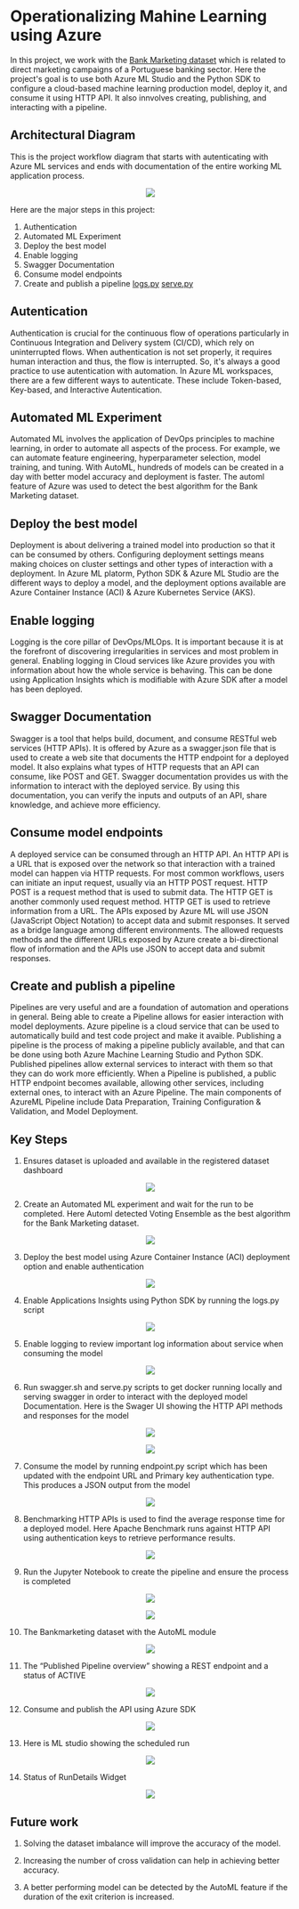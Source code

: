 # Operationalizing Mahine Learning using Azure

In this project, we work with the [Bank Marketing dataset](https://automlsamplenotebookdata.blob.core.windows.net/automl-sample-notebook-data/bankmarketing_train.csv) which is related to direct marketing campaigns of a Portuguese banking sector. Here the project's goal is to use both Azure ML Studio and the Python SDK to configure a cloud-based machine learning production model, deploy it, and consume it using HTTP API. It also innvolves creating, publishing, and interacting with a pipeline.

## Architectural Diagram

This is the project workflow diagram that starts with autenticating with Azure ML services and ends with documentation of the entire working ML application process.
<p align="center">
<img src="https://user-images.githubusercontent.com/68206315/104122429-3a3f2e00-5345-11eb-9075-f059ef41021d.png">
</p>

Here are the major steps in this project:

1. Authentication
2. Automated ML Experiment
3. Deploy the best model
4. Enable logging
5. Swagger Documentation
6. Consume model endpoints
7. Create and publish a pipeline
[logs.py](logs.py)
[serve.py](directory/serve.py)
## Autentication

Authentication is crucial for the continuous flow of operations particularly in Continuous Integration and Delivery system (CI/CD), which rely on uninterrupted flows. When authentication is not set properly, it requires human interaction and thus, the flow is interrupted. So, it's always a good practice to use autentication with automation. In Azure ML workspaces, there are a few different ways to autenticate. These include Token-based, Key-based, and Interactive Autentication.

## Automated ML Experiment

Automated ML involves the application of DevOps principles to machine learning, in order to automate all aspects of the process. For example, we can automate feature engineering, hyperparameter selection, model training, and tuning. With AutoML, hundreds of models can be created in a day with better model accuracy and deployment is faster. The automl feature of Azure was used to detect the best algorithm for the Bank Marketing dataset.

## Deploy the best model

Deployment is about delivering a trained model into production so that it can be consumed by others. Configuring deployment settings means making choices on cluster settings and other types of interaction with a deployment. In Azure ML platorm, Python SDK & Azure ML Studio are the different ways to deploy a model, and the deployment options available are Azure Container Instance (ACI) & Azure Kubernetes Service (AKS).

## Enable logging
Logging is the core pillar of DevOps/MLOps. It is important because it is at the forefront of discovering irregularities in services and most problem in general. Enabling logging in Cloud services like Azure provides you with information about how the whole service is behaving. This can be done using Application Insights which is modifiable with Azure SDK after a model has been deployed.

## Swagger Documentation

Swagger is a tool that helps build, document, and consume RESTful web services (HTTP APIs). It is offered by Azure as a swagger.json file that is used to create a web site that documents the HTTP endpoint for a deployed model. It also explains what types of HTTP requests that an API can consume, like POST and GET. Swagger documentation provides us with the information to interact with the deployed service. By using this documentation, you can verify the inputs and outputs of an API, share knowledge, and achieve more efficiency.

## Consume model endpoints

A deployed service can be consumed through an HTTP API. An HTTP API is a URL that is exposed over the network so that interaction with a trained model can happen via HTTP requests. For most common workflows, users can initiate an input request, usually via an HTTP POST request. HTTP POST is a request method that is used to submit data. The HTTP GET is another commonly used request method. HTTP GET is used to retrieve information from a URL. The APIs exposed by Azure ML will use JSON (JavaScript Object Notation) to accept data and submit responses. It served as a bridge language among different environments. The allowed requests methods and the different URLs exposed by Azure create a bi-directional flow of information and the APIs use JSON to accept data and submit responses.

## Create and publish a pipeline

Pipelines are very useful and are a foundation of automation and operations in general. Being able to create a Pipeline allows for easier interaction with model deployments. Azure pipeline is a cloud service that can be used to automatically build and test code project and make it avaible. Publishing a pipeline is the process of making a pipeline publicly available, and that can be done using both Azure Machine Learning Studio and Python SDK. Published pipelines allow external services to interact with them so that they can do work more efficiently. When a Pipeline is published, a public HTTP endpoint becomes available, allowing other services, including external ones, to interact with an Azure Pipeline. The main components of AzureML Pipeline include Data Preparation, Training Configuration & Validation, and Model Deployment.


## Key Steps

1. Ensures dataset is uploaded and available in the registered dataset dashboard

<p align="center">
<img src="https://user-images.githubusercontent.com/68206315/104123777-68287080-534d-11eb-88e5-aa1598fa991c.png">
</p>

2. Create an Automated ML experiment and wait for the run to be completed. Here Automl detected Voting Ensemble as the best algorithm for the Bank Marketing dataset.

<p align="center">
<img src="https://user-images.githubusercontent.com/68206315/104123799-7ffff480-534d-11eb-8c76-698b7df9c5fb.png">
</p>

3. Deploy the best model using Azure Container Instance (ACI) deployment option and enable authentication

<p align="center">
<img src="https://user-images.githubusercontent.com/68206315/104123895-ef75e400-534d-11eb-836f-7a70154ec3f2.png">
</p>

4. Enable Applications Insights using Python SDK by running the logs.py script

<p align="center">
<img src="https://user-images.githubusercontent.com/68206315/104123991-79be4800-534e-11eb-97de-8ab4f805b00b.png">
</p>

5. Enable logging to review important log information about service when consuming the model

<p align="center">
<img src="https://user-images.githubusercontent.com/68206315/104124004-8e9adb80-534e-11eb-9816-fbc0be616aa2.png">
</p>

6. Run swagger.sh and serve.py scripts to get docker running locally and serving swagger in order to interact with the deployed model Documentation. Here is the Swager UI showing the HTTP API methods and responses for the model

<p align="center">
<img src="https://user-images.githubusercontent.com/68206315/104124169-927b2d80-534f-11eb-83ca-e5f6155b0728.png">
</p>

<p align="center">
<img src="https://user-images.githubusercontent.com/68206315/104124083-fbae7100-534e-11eb-9d1d-53e409368f52.png">
</p>

7. Consume the model by running endpoint.py script which has been updated with the endpoint URL and Primary key authentication type. This produces a JSON output from the model

<p align="center">
<img src="https://user-images.githubusercontent.com/68206315/104124251-146b5680-5350-11eb-9b40-0876f1bebc88.png">
</p>

8. Benchmarking HTTP APIs is used to find the average response time for a deployed model. Here Apache Benchmark runs against HTTP API using authentication keys to retrieve performance results.

<p align="center">
<img src="https://user-images.githubusercontent.com/68206315/104127123-a1b6a700-5360-11eb-9309-ab10ee3382ce.png">
</p>

9. Run the Jupyter Notebook to create the pipeline and ensure the process is completed

<p align="center">
<img src="https://user-images.githubusercontent.com/68206315/104124702-817feb80-5352-11eb-8ef8-07c2661c06ad.png">
</p>

<p align="center">
<img src="https://user-images.githubusercontent.com/68206315/104124799-fd7a3380-5352-11eb-8517-3386bb2bac40.png">
</p>

10. The Bankmarketing dataset with the AutoML module

<p align="center">
<img src="https://user-images.githubusercontent.com/68206315/104124577-e71fa800-5351-11eb-87d4-8a55eb6eb744.png">
</p>

11. The “Published Pipeline overview” showing a REST endpoint and a status of ACTIVE

<p align="center">
<img src="https://user-images.githubusercontent.com/68206315/104124567-dcfda980-5351-11eb-8fe0-24a9ba792e51.png">
</p>

12. Consume and publish the API using Azure SDK

<p align="center">
<img src="https://user-images.githubusercontent.com/68206315/104125304-20f2ad80-5356-11eb-95f2-0e3b8c0e51d7.png">
</p>

13. Here is ML studio showing the scheduled run

<p align="center">
<img src="https://user-images.githubusercontent.com/68206315/104125597-22bd7080-5358-11eb-89bb-479d571e408c.png">
</p>

14. Status of RunDetails Widget

<p align="center">
<img src="https://user-images.githubusercontent.com/68206315/104124973-35ce4180-5354-11eb-9358-a1c39d2778f6.png">
</p>

## Future work

1. Solving the dataset imbalance will improve the accuracy of the model.

2. Increasing the number of cross validation can help in achieving better accuracy.

3. A better performing model can be detected by the AutoML feature if the duration of the exit criterion is increased.
